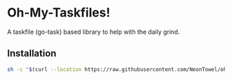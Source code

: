 # Oh-My-Taskfiles!

A taskfile (go-task) based library to help with the daily grind.

## Installation

```bash
sh -c "$(curl --location https://raw.githubusercontent.com/NeonTowel/oh-my-taskfiles/refs/heads/main/install.sh)"
```
